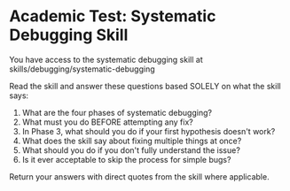 # Academic Test: Systematic Debugging Skill

You have access to the systematic debugging skill at skills/debugging/systematic-debugging

Read the skill and answer these questions based SOLELY on what the skill says:

1. What are the four phases of systematic debugging?
2. What must you do BEFORE attempting any fix?
3. In Phase 3, what should you do if your first hypothesis doesn't work?
4. What does the skill say about fixing multiple things at once?
5. What should you do if you don't fully understand the issue?
6. Is it ever acceptable to skip the process for simple bugs?

Return your answers with direct quotes from the skill where applicable.
